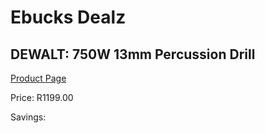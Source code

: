 
# Ebucks Dealz
## DEWALT: 750W 13mm Percussion Drill
[Product Page](https://www.ebucks.com/web/shop/productSelected.do?prodId=548306622&catId=717324798)

Price: R1199.00

Savings: 


	